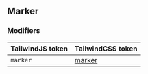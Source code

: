 ## Marker


### Modifiers

| TailwindJS token | TailwindCSS token |
| ----- | ----- |
| `marker` | [marker](https://tailwindcss.com/docs/hover-focus-and-other-states#highlighted-text) |